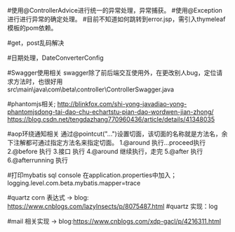 #使用@ControllerAdvice进行统一的异常处理，异常捕获。
#使用@Exception进行进行异常的确定处理。
#目前不知道如何跳转到error.jsp，需引入thymeleaf模板的pom依赖。

#get，post乱码解决

#日期处理，DateConverterConfig

#Swagger使用相关
swagger除了前后端交互使用外，在更改别人bug，定位请求方法时，也很好用
src\main\java\com\beta\controller\ControllerSwagger.java

#phantomjs相关;
http://blinkfox.com/shi-yong-javadiao-yong-phantomjsdong-tai-dao-chu-echartstu-pian-dao-wordwen-jian-zhong/
https://blog.csdn.net/tengdazhang770960436/article/details/41348035

#aop环绕通知相关
通过@pointcut("...")设置切面，该切面的名称就是方法名，余下注解都可通过指定方法名来指定切面。
1.@around 执行...proceed执行
2.@before 执行
3.接口 执行
4.@around 继续执行，走完
5.@after 执行
6.@afterrunning 执行

#打印mybatis sql console
在application.properties中加入；
logging.level.com.beta.mybatis.mapper=trace

#quartz corn 表达式    ->  blog:   https://www.cnblogs.com/lazyInsects/p/8075487.html
#quartz 实现：log

#mail 相关实现      ->  blog:https://www.cnblogs.com/xdp-gacl/p/4216311.html
